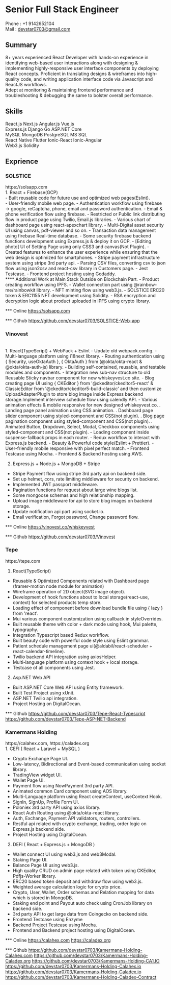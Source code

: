 <h1>Senior Full Stack Engineer</h1>

Phone : +1 9142652104
<br/>
Mail : devstar0703@gmail.com

<h2>Summary</h2>

8+ years experienced React Developer with hands-on experience in identifying web-based user interactions along with designing & implementing highly-responsive user interface components by deploying React concepts.<nr/>
Proficient in translating designs & wireframes into high-quality code, and writing application interface code via Javascript and ReactJS workflows.<br/>
Adept at monitoring & maintaining frontend performance and troubleshooting & debugging the same to bolster overall performance.

<h2>Skills</h2>

React.js Next.js Angular.js Vue.js<br/>
Express.js Django Go ASP.NET Core<br/>
MySQL MongoDB PostgreSQL MS SQL<br/>
React Native Flutter Ionic-React Ionic-Angular <br/>
Web3.js Solidity<br/>

<h2>Exprience</h2>

<h3>SOLSTICE</h3>https://solsapp.com<br/>
1. React + Firebase(GCP)<br/>
- Built reusable code for future use and optimized web pages(Eslint).<br/>
- User-friendly mobile web page.
- Authentication workflow using firebase → google, reCaptcha, phone, email and password authentication.
- Email & phone verification flow using firebase.
- Restricted or Public link distributing flow in product page using Twilio, Email.js libraries.
- Various chart of dashboard page using react-apexchart library.
- Multi-Digital asset security UI using canvas, pdf-viewer and so on.
- Transaction data management using firebase Real-time database.
- Some security firebase backend functions development using Express.js & deploy it on GCP.
- [Editing photo] UI of Setting Page using only CSS3 and canvas(Not Plugin).
- Created features to enhance the user experience while ensuring that the web design is optimized for smartphones.
- Stripe payment infrastructure system using stripe 3rd party api.
- Parsing CSV files, converting csv to json flow using json2csv and react-csv library in Customers page.
- Jest Testcase.
- Frontend project hosting using Godaddy.
<br/>
**** Additional Work at Main Stack Outside on Blockchain Part.
- Product creating workflow using IPFS.
- Wallet connection part using @rainbow-me/rainbowkit library.
- NFT minting flow using web3.js.
- SOLSTICE ERC20 token & ERC1155 NFT development using Solidity. 
- RSA encryption and decryption logic about product uploaded in IPFS using crypto library.

*** Online
https://solsapp.com

*** Github
https://github.com/devstar0703/SOLSTICE-Web-app

<h3>Vinovest</h3><br/>
1. React(TypeScript) + WebPack + Eslint
- Update old webpack.config.
- Multi-language platform using i18next library.
- Routing authentication using { Security, useOktaAuth }, { OktaAuth } from (@okta/okta-react & @okta/okta-auth-js) library.
- Building self-contained, reusable, and testable modules and components.
- Integration new sub-nav structure to old Reusable Sticky navbar component for new whiskeyvest.co site.
- Blog creating page UI using { CKEditor } from '@ckeditor/ckeditor5-react' & ClassicEditor from '@ckeditor/ckeditor5-build-classic' and then customize UploadAdapterPlugin to store blog image inside Express backend storage.Implement interview schedule flow using calendly API.
- Various animation effects & mobile responsive for new designed whiskeyvest.co.
  . Landing page panel animation using CSS animation.
  . Dashboard page slider component using styled-component and CSS(not plugin).
  . Blog page pagination component using styled-component and CSS(not plugin).
  . Animated Button, Dropdown, Select, Modal, Checkbox components using styled-component and CSS(not plugin).
- Loading component inside suspense-fallback props in each router.
- Redux workflow to interact with Express.js backend.
- Beauty & Powerful code style(Eslint + Prettier).
- User-friendly mobile responsive with pixel perfect match.
- Frontend Testcase using Mocha.
- Frontend & Backend hosting using AWS.

2. Express.js + Node.js + MongoDB + Stripe
- Stripe Payment flow using stripe 3rd party api on backend side.
- Set up helmet, cors, rate limiting middleware for security on backend.
- Implemented JWT passport middleware.
- Pagination functions for request about large wine blogs list.
- Some mongoose schemas and high relationship mapping.
- Upload image middleware for api to store blog images on backend storage.
- Update notification api part using socket.io.
- Email verification, Forgot password, Change password flow.

*** Online
https://vinovest.co/whiskeyvest

*** Github
https://github.com/devstar0703/Vinovest


<h3>Tepe</h3>https://tepe.com<br/>

1. React(TypeScript)
- Reusable & Optimized Components related with Dashboard page (framer-motion node module for animation) 
- Wireframe operation of 2D object(SVG image object). 
- Development of hook functions about to local storage(react-use, context) for selected products temp store.
- Loading effect of component before download bundle file using { lazy } from 'react'.
- Mui various component customization using callback in styleOverrides.
- Built reusable theme with color + dark mode using hook, Mui palette, typography.
- Integration Typescript based Redux workflow.
- Built beauty code with powerful code style using Eslint grammar. 
- Patient schedule management page ui(@aldabil/react-scheduler + react-calendar-timeline).
- Twilio backend API integration using axiosHelper.
- Multi-language platform using context hook + local storage.
- Testcase of all components using Jest.

2. Asp.NET Web API
- Built ASP.NET Core Web API using Entity framework. 
- Built Test Project using xUnit. 
- ASP.NET Twilio api integration. 
- Project Hosting on DigitalOcean.

*** Github
https://github.com/devstar0703/Tepe-React-Typescript
https://github.com/devstar0703/Tepe-ASP-NET-Backend

  
<h3>Kamermans Holding</h3>https://calahex.com, https://caladex.org<br/>
1. CEFI ( React + Laravel + MySQL )

- Crypto Exchange Page UI.
- Low-latency, Bidirectional and Event-based communication using socket library.
- TradingView widget UI.
- Wallet Page UI.
- Payment flow using NowPayment 3rd party API.
- Animated common Card component using AOS library.
- Multi-Language platform using React createContext, useContext Hook.
- SignIn, SignUp, Profile Form UI.
- Poloniex 3rd party API using axios library.
- React Auth Routing using @okta/okta-react library.
- Auth, Exchange, Payment API validators, routers, controllers.
- Restful api related with crypto exchange, trading, order logic on Express.js backend side.
- Project Hosting using DigitalOcean.

2. DEFI ( React + Express.js + MongoDB )
- Wallet connect UI using web3.js and web3Modal.
- Staking Page UI.
- Balance Page UI using web3.js.
- High quality CRUD on admin page related with token using CKEditor, Pdfjs-Worker library.
- ERC20 based token deposit and withdraw flow using web3.js.
- Weighted average calculation logic for crypto price.
- Crypto, User, Wallet, Order schemas and Relation mapping for data which is stored in MongoDB.
- Staking end point and Payout auto check using CronJob library on backend side.
- 3rd party API to get large data from Coingecko on backend side.
- Frontend Testcase using Enzyme
- Backend Project Testcase using Mocha.
- Frontend and Backend project hosting using DigitalOcean.

*** Online
https://calahex.com
https://caladex.org

*** Github
https://github.com/devstar0703/Kamermans-Holding-Calahex.com
https://github.com/devstar0703/Kamermans-Holding-Caladex.org
https://github.com/devstar0703/Kamermans-Holding-CA1.IO
https://github.com/devstar0703/Kamermans-Holding-Calahex.io
https://github.com/devstar0703/Kamermans-Holding-Caladex.io
https://github.com/devstar0703/Kamermans-Holding-Caladex-Contract
